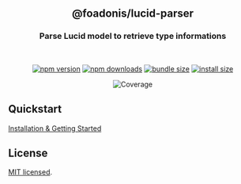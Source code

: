 <div align="center">
<br/>

## @foadonis/lucid-parser

### Parse Lucid model to retrieve type informations

<br/>
</div>

<div align="center">

<!-- automd:badges color="brightgreen" license name="@foadonis/lucid-parser" bundlephobia packagephobia -->

[![npm version](https://img.shields.io/npm/v/@foadonis/lucid-parser?color=brightgreen)](https://npmjs.com/package/@foadonis/lucid-parser)
[![npm downloads](https://img.shields.io/npm/dm/@foadonis/lucid-parser?color=brightgreen)](https://npm.chart.dev/@foadonis/lucid-parser)
[![bundle size](https://img.shields.io/bundlephobia/minzip/@foadonis/lucid-parser?color=brightgreen)](https://bundlephobia.com/package/@foadonis/lucid-parser)
[![install size](https://badgen.net/packagephobia/install/@foadonis/lucid-parser?color=brightgreen)](https://packagephobia.com/result?p=@foadonis/lucid-parser)

<!-- /automd -->

<!-- automd:coverage -->

![Coverage](https://img.shields.io/badge/coverage-92%25-brightgreen)

<!-- /automd -->

</div>

## Quickstart

[Installation & Getting Started](https://friendsofadonis.github.io/docs/lucid-parser/getting-started)

## License

[MIT licensed](LICENSE.md).

